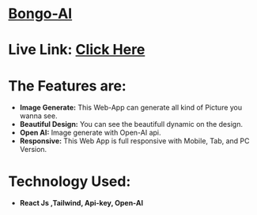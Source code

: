 # [Bongo-AI](https://bongo-ai-image-generator.netlify.app)


# Live Link: [Click Here](https://bongo-ai-image-generator.netlify.app)

# The Features are:
* **Image Generate:** This Web-App can generate all kind of Picture you wanna see.
* **Beautiful Design:** You can see the beautifull dynamic on the design.
* **Open AI:** Image generate with Open-AI api.
* **Responsive:** This Web App is full responsive with Mobile, Tab, and PC Version.

# Technology Used:
* **React Js ,Tailwind, Api-key, Open-AI**